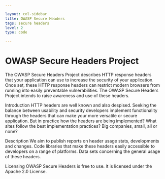 ```yaml
---

layout: col-sidebar
title: OWASP Secure Headers
tags: secure headers
level: 2
type: code

---
```


# OWASP Secure Headers Project

The OWASP Secure Headers Project describes HTTP response headers that your application can use to increase the security of your application. Once set, these HTTP response headers can restrict modern browsers from running into easily preventable vulnerabilities. The OWASP Secure Headers Project intends to raise awareness and use of these headers.

Introduction
HTTP headers are well known and also despised. Seeking the balance between usability and security developers implement functionality through the headers that can make your more versatile or secure application. But in practice how the headers are being implemented? What sites follow the best implementation practices? Big companies, small, all or none?

Description
We aim to publish reports on header usage stats, developments and changes. Code libraries that make these headers easily accessible to developers on a range of platforms. Data sets concerning the general usage of these headers.

Licensing
OWASP Secure Headers is free to use. It is licensed under the Apache 2.0 License.
